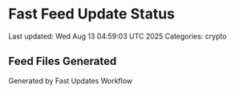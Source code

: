 # Fast Feed Update Status
Last updated: Wed Aug 13 04:59:03 UTC 2025
Categories: crypto

## Feed Files Generated

Generated by Fast Updates Workflow
